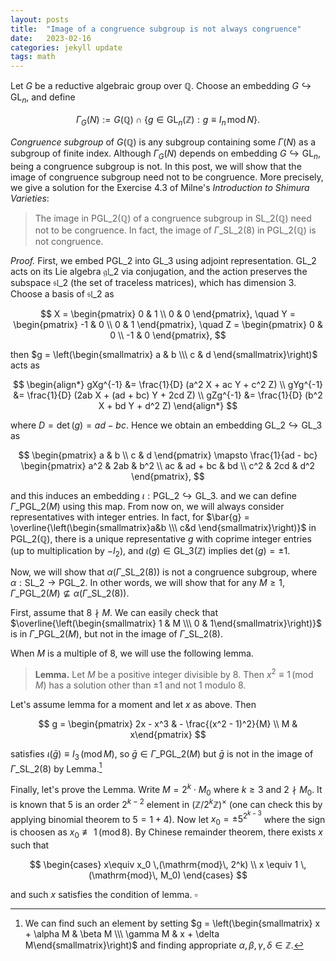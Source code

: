 ```yaml
---
layout: posts
title:  "Image of a congruence subgroup is not always congruence"
date:   2023-02-16
categories: jekyll update
tags: math
---
```


Let $G$ be a reductive algebraic group over $\mathbb{Q}$.
Choose an embedding $G \hookrightarrow \mathrm{GL}_n$, and define

$$
\Gamma_G(N) := G(\mathbb{Q}) \cap \{g \in \mathrm{GL}_n(\mathbb{Z}):g \equiv I_n \,\mathrm{mod}\,N\}.
$$

*Congruence subgroup* of $G(\mathbb{Q})$ is any subgroup containing some $\Gamma(N)$ as a subgroup of finite index.
Although $\Gamma_G(N)$ depends on embedding $G \hookrightarrow \mathrm{GL}_n$, being a congruence subgroup is not.
In this post, we will show that the image of congruence subgroup need not to be congruence.
More precisely, we give a solution for the Exercise 4.3 of Milne's *Introduction to Shimura Varieties*:

> The image in $\mathrm{PGL}\_2(\mathbb{Q})$ of a congruence subgroup in $\mathrm{SL}\_2(\mathbb{Q})$ need not to be congruence.
In fact, the image of $\Gamma\_{\mathrm{SL}\_2}(8)$ in $\mathrm{PGL}\_2(\mathbb{Q})$ is not congruence.


*Proof.* First, we embed $\mathrm{PGL}\_2$ into $\mathrm{GL}\_3$ using adjoint representation.
$\mathrm{GL}\_2$ acts on its Lie algebra $\mathfrak{gl}\_2$ via conjugation, and the action preserves the subspace $\mathfrak{sl}\_2$ (the set of traceless matrices), which has dimension 3.
Choose a basis of $\mathfrak{sl}\_2$ as

$$
X = \begin{pmatrix} 0 & 1 \\ 0 & 0 \end{pmatrix}, \quad 
Y = \begin{pmatrix} -1 & 0 \\ 0 & 1 \end{pmatrix}, \quad
Z = \begin{pmatrix} 0 & 0 \\ -1 & 0 \end{pmatrix},
$$

then $g = \left(\begin{smallmatrix} a & b \\\ c & d \end{smallmatrix}\right)$ acts as

$$
\begin{align*}
gXg^{-1} &= \frac{1}{D} (a^2 X + ac Y + c^2 Z) \\
gYg^{-1} &= \frac{1}{D} (2ab X + (ad + bc) Y + 2cd Z) \\
gZg^{-1} &= \frac{1}{D} (b^2 X + bd Y + d^2 Z)
\end{align*}
$$

where $D = \det(g) = ad - bc$. Hence we obtain an embedding $\mathrm{GL}\_2 \hookrightarrow \mathrm{GL}\_3$ as

$$
\begin{pmatrix} a & b \\ c & d \end{pmatrix} \mapsto \frac{1}{ad - bc} \begin{pmatrix} a^2 & 2ab & b^2 \\ ac & ad + bc & bd \\ c^2 & 2cd & d^2 \end{pmatrix},
$$

and this induces an embedding $\iota: \mathrm{PGL}\_2 \hookrightarrow \mathrm{GL}\_3$. 
and we can define $\Gamma\_{\mathrm{PGL}\_2}(M)$ using this map.
From now on, we will always consider representatives with integer entries.
In fact, for $\bar{g} = \overline{\left(\begin{smallmatrix}a&b \\\ c&d \end{smallmatrix}\right)}$ in $\mathrm{PGL}\_2(\mathbb{Q})$, there is a unique representative $g$ with coprime integer entries (up to multiplication by $-I_2$), and $\iota(g) \in \mathrm{GL}\_3(\mathbb{Z})$ implies $\det(g) = \pm 1$.

Now, we will show that $\alpha(\Gamma\_{\mathrm{SL}\_2}(8))$ is not a congruence subgroup, where $\alpha: \mathrm{SL}\_2 \to \mathrm{PGL}\_2$.
In other words, we will show that for any $M \geq 1$, $\Gamma\_{\mathrm{PGL}\_2}(M) \not\subseteq \alpha(\Gamma\_{\mathrm{SL}\_2}(8))$.

First, assume that $8\nmid M$.
We can easily check that $\overline{\left(\begin{smallmatrix} 1 & M \\\ 0 & 1\end{smallmatrix}\right)}$ is in $\Gamma\_{\mathrm{PGL}\_2}(M)$, but not in the image of $\Gamma\_{\mathrm{SL}\_2}(8)$.

When $M$ is a multiple of 8, we will use the following lemma.

> **Lemma.** Let $M$ be a positive integer divisible by $8$. Then $x^2 \equiv 1\,(\mathrm{mod}\,M)$ has a solution other than $\pm 1$ and not $1$ modulo $8$.

Let's assume lemma for a moment and let $x$ as above.
Then

$$
g = \begin{pmatrix} 2x - x^3 & - \frac{(x^2 - 1)^2}{M} \\ M & x\end{pmatrix}
$$

satisfies $\iota(\bar{g}) \equiv I_3 \,(\mathrm{mod}\,M)$, so $\bar{g} \in \Gamma\_{\mathrm{PGL}\_2}(M)$ but $\bar{g}$ is not in the image of $\Gamma\_{\mathrm{SL}\_2}(8)$ by Lemma.[^1]

Finally, let's prove the Lemma.
Write $M = 2^k \cdot M_0$ where $k \geq 3$ and $2 \nmid M_0$.
It is known that $5$ is an order $2^{k-2}$ element in $(\mathbb{Z}/2^k \mathbb{Z})^\times$ (one can check this by applying binomial theorem to $5 = 1 + 4$).
Now let $x_0 = \pm 5^{2^{k-3}}$ where the sign is choosen as $x_0 \not \equiv 1 \,(\mathrm{mod}\,8)$.
By Chinese remainder theorem, there exists $x$ such that

$$
\begin{cases} x\equiv x_0 \,(\mathrm{mod}\, 2^k) \\ 
x \equiv 1 \, (\mathrm{mod}\, M_0)
\end{cases}
$$

and such $x$ satisfies the condition of lemma. $\square$


[^1]: We can find such an element by setting $g = \left(\begin{smallmatrix} x + \alpha M & \beta M \\\ \gamma M & x + \delta M\end{smallmatrix}\right)$ and finding appropriate $\alpha, \beta, \gamma, \delta \in \mathbb{Z}$.